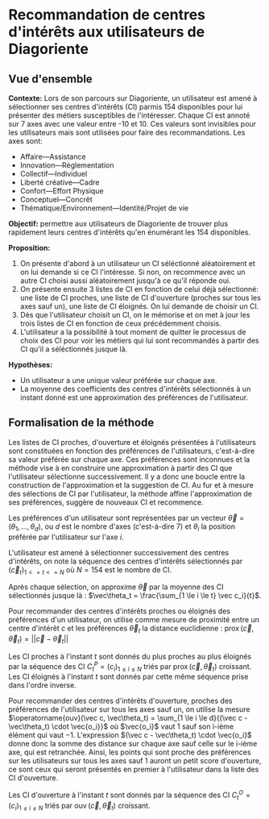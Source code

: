 # Recommandation de centres d'intérêts aux utilisateurs de Diagoriente

## Vue d'ensemble

**Contexte:** Lors de son parcours sur Diagoriente, un utilisateur est amené à
sélectionner ses centres d'intérêts (CI) parmis 154 disponibles pour lui
présenter des métiers susceptibles de l'intéresser. Chaque CI est annoté sur 7
axes avec une valeur entre -10 et 10. Ces valeurs sont invisibles pour les
utilisateurs mais sont utilisées pour faire des recommandations. Les axes sont:

- Affaire—Assistance
- Innovation—Règlementation
- Collectif—Individuel
- Liberté créative—Cadre
- Confort—Effort Physique
- Conceptuel—Concrêt
- Thématique/Environnement—Identité/Projet de vie

**Objectif:** permettre aux utilisateurs de Diagoriente de trouver plus
rapidement leurs centres d'intérêts qu'en énumérant les 154 disponibles.

**Proposition:**

1. On présente d'abord à un utilisateur un CI séléctionné aléatoirement et on
   lui demande si ce CI l'intéresse. Si non, on recommence avec un autre CI
   choisi aussi aléatoirement jusqu'à ce qu'il réponde oui.
2. On présente ensuite 3 listes de CI en fonction de celui déjà sélectionné: une
   liste de CI proches, une liste de CI d'ouverture (proches sur tous les axes
   sauf un), une liste de CI éloignés. On lui demande de choisir un CI.
3. Dès que l'utilisateur choisit un CI, on le mémorise et on met à jour les
   trois listes de CI en fonction de ceux précédemment choisis.
4. L'utilisateur a la possibilité à tout moment de quitter le processus de choix
   des CI pour voir les métiers qui lui sont recommandés à partir des CI qu'il a
   séléctionnés jusque là.

**Hypothèses:**

- Un utilisateur a une unique valeur préférée sur chaque axe.
- La moyenne des coefficients des centres d'intérêts sélectionnés à un instant
  donné est une approximation des préférences de l'utilisateur.


## Formalisation de la méthode

Les listes de CI proches, d'ouverture et éloignés présentées à l'utilisateurs
sont constituées en fonction des préférences de l'utilisateurs, c'est-à-dire sa
valeur préférée sur chaque axe. Ces préférences sont inconnues et la méthode
vise à en construire une approximation à partir des CI que l'utilisateur
sélectionne successivement. Il y a donc une boucle entre la construction de
l'approximation et la suggestion de CI. Au fur et à mesure des sélections de CI
par l'utilisateur, la méthode affine l'approximation de ses préférences, suggère
de nouveaux CI et recommence.

Les préférences d'un utilisateur sont représentées par un vecteur 
$\vec\theta = (\theta_{1}, \dots, \theta_{d})$, ou $d$ est le nombre d'axes 
(c'est-à-dire 7)
et $\theta_{i}$ la position préférée par l'utilisateur sur l'axe $i$.

L'utilisateur est amené à sélectionner successivement des centres d'intérêts, on
note la séquence des centres d'intérêts sélectionnés par $(\vec c_t)_{1 <= t <= N}$
où $N = 154$ est le nombre de CI.

Après chaque sélection, on approxime $\vec\theta$ par la moyenne des 
CI sélectionnés jusque là :
$\vec\theta_t = \frac{\sum_{1 \le i \le t} \vec c_i}{t}$.

Pour recommander des centres d'intérêts proches ou éloignés des préférences d'un
utilisateur, on utilise comme mesure de proximité entre un centre d'intérêt $c$
et les préférences $\vec\theta_t$ la distance euclidienne :
$\operatorname{prox}(\vec c, \vec\theta_t) = || \vec c - \vec\theta_t ||$

Les CI proches à l'instant $t$ sont donnés du plus proches au plus éloignés par
la séquence des CI $C^P_t = (c_i)_{1 \le i \le N}$ triés par 
$\operatorname{prox}(\vec c, \vec\theta_t)$ croissant. Les CI éloignés à l'instant $t$
sont donnés par cette même séquence prise dans l'ordre inverse.

Pour recommander des centres d'intérêts d'ouverture, proches des préférences de
l'utilisateur sur tous les axes sauf un, on utilise la mesure 
$\operatorname{ouv}(\vec c, \vec\theta_t) = 
  \sum_{1 \le i \le d}{(\vec c - \vec\theta_t) \cdot \vec{o_i}}$ 
où $\vec{o_i}$ vaut $1$ sauf son i-ième élément qui vaut $-1$. L'expression 
$(\vec c - \vec\theta_t) \cdot \vec{o_i}$ donne donc la somme des distance sur
chaque axe sauf celle sur le i-ième axe, qui est retranchée. Ainsi, les points
qui sont proche des préférences sur les utilisateurs sur tous les axes sauf 1
auront un petit score d'ouverture, ce sont ceux qui seront présentés en premier
à l'utilisateur dans la liste des CI d'ouverture.

Les CI d'ouverture à l'instant $t$ sont donnés par la séquence des CI $C^O_t = (c_i)_{1 \le i \le N}$ triés par $\operatorname{ouv}(\vec c, \vec\theta_t)$ croissant.
